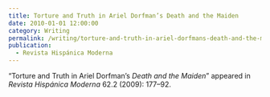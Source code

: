 ```yaml
---
title: Torture and Truth in Ariel Dorfman’s Death and the Maiden
date: 2010-01-01 12:00:00
category: Writing
permalink: /writing/torture-and-truth-in-ariel-dorfmans-death-and-the-maiden/
publication:
  - Revista Hispánica Moderna
---
```

“Torture and Truth in Ariel Dorfman’s <em>Death and the Maiden</em>” appeared in <em>Revista Hispánica Moderna</em> 62.2 (2009): 177–92.

